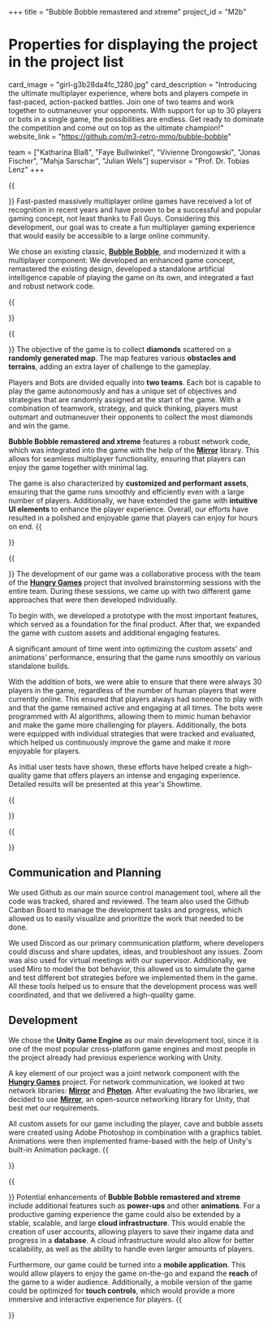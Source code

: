 +++
title = "Bubble Bobble remastered and xtreme"
project_id = "M2b"

# Properties for displaying the project in the project list
card_image = "girl-g3b28da4fc_1280.jpg"
card_description = "Introducing the ultimate multiplayer experience, where bots and players compete in fast-paced, action-packed battles. Join one of two teams and work together to outmaneuver your opponents. With support for up to 30 players or bots in a single game, the possibilities are endless. Get ready to dominate the competition and come out on top as the ultimate champion!"
website_link = "https://github.com/m3-retro-mmo/bubble-bobble"

team = ["Katharina Blaß", "Faye Bullwinkel", "Vivienne Drongowski", "Jonas Fischer", "Mahja Sarschar", "Julian Wels"]
supervisor = "Prof. Dr. Tobias Lenz"
+++
<!-- TODO: insert correct number for up to x Player -->

<!-- ## Here: a picture of your project -->
<!-- TODO: insert image of main menu here -->
<!-- {{<image src="girl-g3b28da4fc_1280.jpg" alt="Mockup" >}} -->

<!-- ## You may upload a video to the HTW mediathek and link it -->

<!-- {{<mediathek id="3cbd1f4b84ffade971e4c5aa80385f3b">}} -->

{{<section title="Our Goal">}}
Fast-pasted massively multiplayer online games have received a lot of recognition in recent years and have proven to be a successful and popular gaming concept, not least thanks to Fall Guys.
Considering this development, our goal was to create a fun multiplayer gaming experience that would easily be accessible to a large online community. 

We chose an existing classic, [**Bubble Bobble**](https://de.wikipedia.org/wiki/Bubble_Bobble), and modernized it with a multiplayer component: 
We developed an enhanced game concept, remastered the existing design, developed a standalone artificial intelligence capable of playing the game on its own, and integrated a fast and robust network code.

<!-- The objective of the **Bubble Bobble remastered and xtreme** is to collect as many diamonds as possible while navigating through a randomly generated map. With dynamic environments and challenging opponents, this game will test your strategic thinking and teamwork skills. -->
{{</section>}}

{{<section title="Features">}}
The objective of the game is to collect **diamonds** scattered on a **randomly generated map**.
The map features various **obstacles and terrains**, adding an extra layer of challenge to the gameplay. 

Players and Bots are divided equally into **two teams**. Each bot is capable to play the game autonomously and has a unique set of objectives and strategies that are randomly assigned at the start of the game.
With a combination of teamwork, strategy, and quick thinking, players must outsmart and outmaneuver their opponents to collect the most diamonds and win the game.

**Bubble Bobble remastered and xtreme** features a robust network code, which was integrated into the game with the help of the [**Mirror**](https://mirror-networking.com/) library. 
This allows for seamless multiplayer functionality, ensuring that players can enjoy the game together with minimal lag.

The game is also characterized by **customized and performant assets**, ensuring that the game runs smoothly and efficiently even with a large number of players. 
Additionally, we have extended the game with **intuitive UI elements** to enhance the player experience. 
Overall, our efforts have resulted in a polished and enjoyable game that players can enjoy for hours on end.
{{</section>}}

{{<section title="Process">}}
The development of our game was a collaborative process with the team of the [**Hungry Games**](https://showtime.f4.htw-berlin.de/ws22/master/m2-mmo-hungrygames/) project that involved brainstorming sessions with the entire team. 
During these sessions, we came up with two different game approaches that were then developed individually. 

To begin with, we developed a prototype with the most important features, which served as a foundation for the final product. 
After that, we expanded the game with custom assets and additional engaging features. 
<!-- TODO: hier noch Details von Kathi einfügen -->
A significant amount of time went into optimizing the custom assets' and animations' performance, ensuring that the game runs smoothly on various standalone builds. 

With the addition of bots, we were able to ensure that there were always 30 players in the game, regardless of the number of human players that were currently online. 
This ensured that players always had someone to play with and that the game remained active and engaging at all times. 
The bots were programmed with AI algorithms, allowing them to mimic human behavior and make the game more challenging for players. 
Additionally, the bots were equipped with individual strategies that were tracked and evaluated, which helped us continuously improve the game and make it more enjoyable for players.

As initial user tests have shown, these efforts have helped create a high-quality game that offers players an intense and engaging experience. Detailed results will be presented at this year's Showtime.

{{</section>}}

{{<section title="Tech Stack">}}
## Communication and Planning

We used Github as our main source control management tool, where all the code was tracked, shared and reviewed. 
The team also used the Github Canban Board to manage the development tasks and progress, which allowed us to easily visualize and prioritize the work that needed to be done. 

We used Discord as our primary communication platform, where developers could discuss and share updates, ideas, and troubleshoot any issues. 
Zoom was also used for virtual meetings with our supervisor. 
Additionally, we used Miro to model the bot behavior, this allowed us to simulate the game and test different bot strategies before we implemented them in the game. 
All these tools helped us to ensure that the development process was well coordinated, and that we delivered a high-quality game.

## Development

We chose the **Unity Game Engine** as our main development tool, since it is one of the most popular cross-platform game engines and most people in the project already had previous experience working with Unity.

A key element of our project was a joint network component with the [**Hungry Games**](https://showtime.f4.htw-berlin.de/ws22/master/m2-mmo-hungrygames/) project. For network communication, we looked at two network libraries: [**Mirror**](https://mirror-networking.com/) and [**Photon**](https://www.photonengine.com/#). After evaluating the two libraries, we decided to use [**Mirror**](https://mirror-networking.com/), an open-source networking library for Unity, that best met our requirements.

All custom assets for our game including the player, cave and bubble assets were created using Adobe Photoshop in combination with a graphics tablet. Animations were then implemented frame-based with the help of Unity's built-in Animation package.
{{</section>}}

{{<section title="Future">}}
Potential enhancements of **Bubble Bobble remastered and xtreme** include additional features such as **power-ups** and other **animations**.
For a productive gaming experience the game could also be extended by a stable, scalable, and large **cloud infrastructure**. 
This would enable the creation of user accounts, allowing players to save their ingame data and progress in a **database**. 
A cloud infrastructure would also allow for better scalability, as well as the ability to handle even larger amounts of players.

Furthermore, our game could be turned into a **mobile application**. 
This would allow players to enjoy the game on-the-go and expand the **reach** of the game to a wider audience.
Additionally, a mobile version of the game could be optimized for **touch controls**, which would provide a more immersive and interactive experience for players.
{{</section>}}
